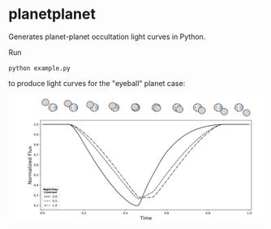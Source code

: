 # planetplanet

Generates planet-planet occultation light curves in Python.

Run

```
python example.py
```

to produce light curves for the "eyeball" planet case:

<p align='center'><img src="eyeball.png" width="800"/></p>
